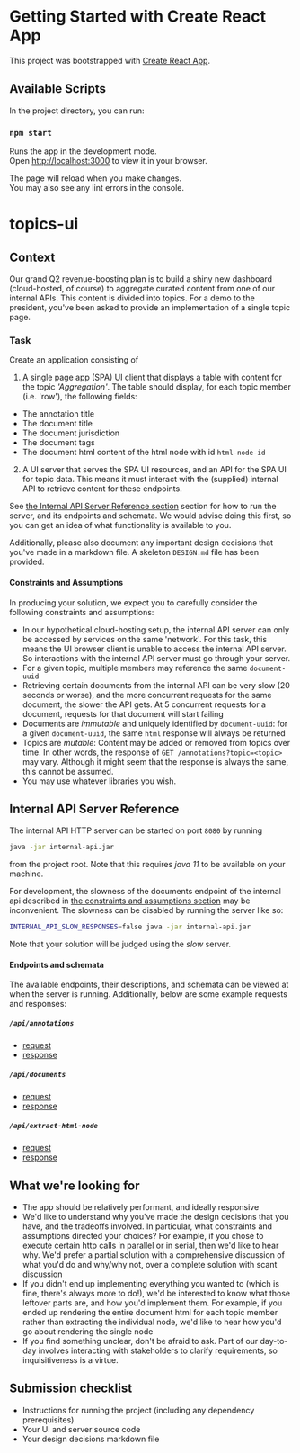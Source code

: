 # Getting Started with Create React App

This project was bootstrapped with [Create React App](https://github.com/facebook/create-react-app).

## Available Scripts

In the project directory, you can run:

### `npm start`

Runs the app in the development mode.\
Open [http://localhost:3000](http://localhost:3000) to view it in your browser.

The page will reload when you make changes.\
You may also see any lint errors in the console.
# topics-ui

## Context

Our grand Q2 revenue-boosting plan is to build a shiny new dashboard 
(cloud-hosted, of course) to aggregate curated content from one of our
internal APIs. This content is divided into topics. For a demo to the 
president, you've been asked to provide an implementation of a single 
topic page.

### Task

Create an application consisting of

1. A single page app (SPA) UI client that displays a table with content for the 
   topic *'Aggregation'*. The table should display, for each topic member (i.e. 
   'row'), 
   the following fields:
   
  * The annotation title
  * The document title
  * The document jurisdiction
  * The document tags
  * The document html content of the html node with id `html-node-id`
      
2. A UI server that serves the SPA UI resources, and an API for the SPA 
   UI for topic data. This means it must interact with the (supplied) internal 
   API to retrieve content for these endpoints. 

See [the Internal API Server Reference section](#internal-api-server-reference) 
section for how to run the server, and its endpoints and schemata. We would
advise doing this first, so you can get an idea of what functionality is 
available to you.

Additionally, please also document any important design decisions that you've made in a 
markdown file. A skeleton `DESIGN.md` file has been provided.

#### Constraints and Assumptions

In producing your solution, we expect you to carefully consider the following
constraints and assumptions: 

* In our hypothetical cloud-hosting setup, the internal API server can only be 
  accessed by services on the same 'network'. For this task, this means the UI 
  browser client is unable to access the internal API server. 
  So interactions with the internal API server must go through your server.
* For a given topic, multiple members may reference the same `document-uuid`
* Retrieving certain documents from the internal API can be very slow (20 
  seconds or worse), and the more concurrent requests for the same document, the 
  slower the API gets. At 5 concurrent requests for a document, requests for that 
  document will start failing
* Documents are _immutable_ and uniquely identified by `document-uuid`: 
  for a given `document-uuid`, the same `html` response will always be returned
* Topics are _mutable_: Content may be added or removed from topics over time. 
  In other words, the response of `GET /annotations?topic=<topic>` may vary.
  Although it might seem that the response is always the same, this cannot be
  assumed.
* You may use whatever libraries you wish.

## Internal API Server Reference

The internal API HTTP server can be started on port `8080` by running

``` sh
java -jar internal-api.jar
```

from the project root. Note that this requires _java 11_ to be available 
on your machine.

For development, the slowness of the documents endpoint of the internal api 
described in [the constraints and assumptions section](#constraints-and-assumptions) 
may be inconvenient. The slowness can be disabled by running the server like so:

``` sh
INTERNAL_API_SLOW_RESPONSES=false java -jar internal-api.jar
```

Note that your solution will be judged using the _slow_ server.

#### Endpoints and schemata
The available endpoints, their descriptions, and schemata can be viewed at
[](http://localhost:8080) when the server is running. Additionally, below are 
some example requests and responses:

##### `/api/annotations`
* [request](examples/annotations/request.json)
* [response](examples/annotations/response.json)

##### `/api/documents`
* [request](examples/documents/request.json)
* [response](examples/documents/response.json)

##### `/api/extract-html-node`
* [request](examples/extract-html-node/request.json)
* [response](examples/extract-html-node/response.json)

## What we're looking for
* The app should be relatively performant, and ideally responsive
* We'd like to understand why you've made the design decisions that you have, 
  and the tradeoffs involved. In particular, what constraints and assumptions
  directed your choices? For example, if you chose to execute certain http calls
  in parallel or in serial, then we'd like to hear why. We'd prefer a partial
  solution with a comprehensive discussion of what you'd do and why/why not,
  over a complete solution with scant discussion
* If you didn't end up implementing everything you wanted to (which is fine,
  there's always more to do!), we'd be interested to know what those leftover
  parts are, and how you'd implement them. For example, if you
  ended up rendering the entire document html for each topic member rather than
  extracting the individual node, we'd like to hear how you'd go about rendering
  the single node
* If you find something unclear, don't be afraid to ask. Part of our day-to-day 
  involves interacting with stakeholders to clarify requirements, so 
  inquisitiveness is a virtue.

## Submission checklist
* Instructions for running the project (including any dependency prerequisites)
* Your UI and server source code
* Your design decisions markdown file